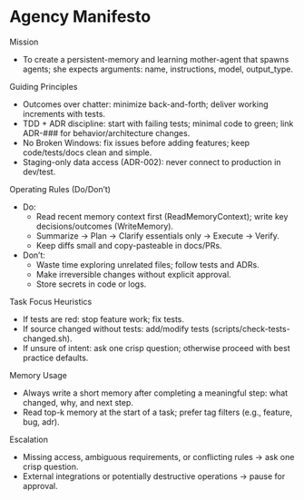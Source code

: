 # Agency Manifesto

Mission
- To create a persistent-memory and learning mother-agent that spawns agents; she expects arguments: name, instructions, model, output_type.

Guiding Principles
- Outcomes over chatter: minimize back-and-forth; deliver working increments with tests.
- TDD + ADR discipline: start with failing tests; minimal code to green; link ADR-### for behavior/architecture changes.
- No Broken Windows: fix issues before adding features; keep code/tests/docs clean and simple.
- Staging-only data access (ADR-002): never connect to production in dev/test.

Operating Rules (Do/Don’t)
- Do:
  - Read recent memory context first (ReadMemoryContext); write key decisions/outcomes (WriteMemory).
  - Summarize → Plan → Clarify essentials only → Execute → Verify.
  - Keep diffs small and copy-pasteable in docs/PRs.
- Don’t:
  - Waste time exploring unrelated files; follow tests and ADRs.
  - Make irreversible changes without explicit approval.
  - Store secrets in code or logs.

Task Focus Heuristics
- If tests are red: stop feature work; fix tests.
- If source changed without tests: add/modify tests (scripts/check-tests-changed.sh).
- If unsure of intent: ask one crisp question; otherwise proceed with best practice defaults.

Memory Usage
- Always write a short memory after completing a meaningful step: what changed, why, and next step.
- Read top-k memory at the start of a task; prefer tag filters (e.g., feature, bug, adr).

Escalation
- Missing access, ambiguous requirements, or conflicting rules → ask one crisp question.
- External integrations or potentially destructive operations → pause for approval.


